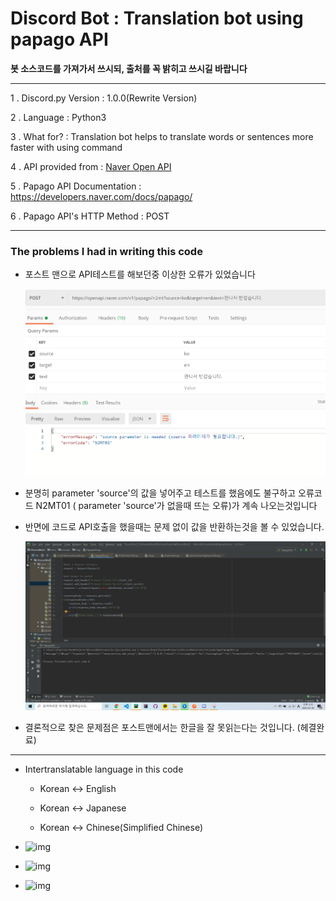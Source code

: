 Discord Bot : Translation bot using papago API
===

**봇 소스코드를 가져가서 쓰시되, 출처를 꼭 밝히고 쓰시길 바랍니다**

***
1 . Discord.py Version : 1.0.0(Rewrite Version)

2 . Language : Python3

3 . What for? : Translation bot helps to translate words or sentences more faster with using command

4 . API provided from : [Naver Open API](https://developers.naver.com/main/)

5 . Papago API Documentation : https://developers.naver.com/docs/papago/

6 . Papago API's HTTP Method : POST
***
### The problems I had in writing this code
 
  - 포스트 맨으로 API테스트를 해보던중 이상한 오류가 있었습니다
    
    ![img](img/2.png)
  
  - 분명히 parameter 'source'의 값을 넣어주고 테스트를 했음에도 불구하고 오류코드 N2MT01 ( parameter 'source'가 없을때 뜨는 오류)가 계속 나오는것입니다
  
  - 반면에 코드로 API호출을 했을때는 문제 없이 값을 반환하는것을 볼 수 있었습니다.
  
    ![img](img/1.png)
    
   - 결론적으로 찾은 문제점은 포스트맨에서는 한글을 잘 못읽는다는 것입니다. (헤결완료)

***
  
  - Intertranslatable language in this code
  
    - Korean <-> English
    
    - Korean <-> Japanese
    
    - Korean <-> Chinese(Simplified Chinese)
  
  - ![img](https://scontent-ssn1-1.xx.fbcdn.net/v/t1.0-9/91406580_1166382357038329_5127730578174509056_n.jpg?_nc_cat=100&_nc_sid=8024bb&_nc_ohc=L7ztVaRi6fYAX9LA6GD&_nc_ht=scontent-ssn1-1.xx&oh=b0d750ddd50ba5489714d276f81a8910&oe=5EA9A6A3)
  - ![img](https://scontent-ssn1-1.xx.fbcdn.net/v/t1.0-9/90386514_1166382533704978_5624512651980701696_n.jpg?_nc_cat=110&_nc_sid=8024bb&_nc_ohc=-f7wX1GdCjYAX8ka-TD&_nc_ht=scontent-ssn1-1.xx&oh=32ca4f0d3183ca8e803fa360f5691e94&oe=5EA6F162)
  - ![img](https://scontent-ssn1-1.xx.fbcdn.net/v/t1.0-9/91033126_1166382857038279_7303358017288798208_n.jpg?_nc_cat=107&_nc_sid=8024bb&_nc_ohc=x3_k8-A8WRAAX8uiVWc&_nc_ht=scontent-ssn1-1.xx&oh=50dca9947b8e370f4606e3045e416d75&oe=5EA8D9FE)
  
  
